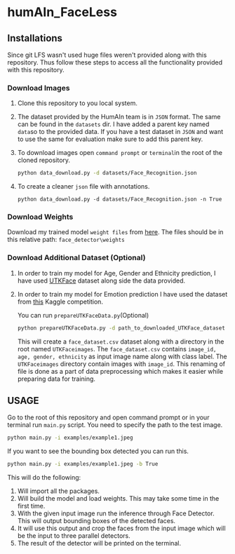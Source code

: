 # humAIn_FaceLess

## Installations

Since git LFS wasn't used huge files weren't provided along with this repository. Thus follow these steps to access all the functionality provided with this repository. 

### Download Images

1. Clone this repository to you local system.

2. The dataset provided by the HumAIn team is in `JSON` format. The same can be found in the `datasets` dir. I have added a parent key named `data`so to the provided data. If you have a test dataset in `JSON` and want to use the same for evaluation make sure to add this parent key.

3. To download images open `command prompt` or `terminal`in the root of the cloned repository. 

   ```bash
   python data_download.py -d datasets/Face_Recognition.json
   ```

4. To create a cleaner `json` file with annotations.

   ```
   python data_download.py -d datasets/Face_Recognition.json -n True
   ```

### Download Weights

Download my trained model `weight files` from [here](https://drive.google.com/drive/folders/15YPWuZU17Tp6oi2i5vdUlxt26HKiKqyp?usp=sharing). The files should be in this relative path: `face_detector\weights`

### Download Additional Dataset (Optional)

1. In order to train my model for Age, Gender and Ethnicity prediction, I have used [UTKFace](https://susanqq.github.io/UTKFace/) dataset along side the data provided.

2. In order to train my model for Emotion prediction I have used the dataset from [this](https://www.kaggle.com/c/challenges-in-representation-learning-facial-expression-recognition-challenge/data ) Kaggle competition.

   You can run `prepareUTKFaceData.py`(Optional)

   ```bash
   python prepareUTKFaceData.py -d path_to_downloaded_UTKFace_dataset
   ```

   This will create a `face_dataset.csv` dataset along with a directory in the root named `UTKFaceimages`. The `face_dataset.csv` contains `image_id, age, gender, ethnicity` as input image name along with class label. The `UTKFaceimages` directory contain images with `image_id`. This renaming of file is done as a part of data preprocessing which makes it easier while preparing data for training. 

## USAGE

Go to the root of this repository and open command prompt or in your terminal run `main.py` script. You need to specify the path to the test image. 

```bash
python main.py -i examples/example1.jpeg
```

If you want to see the bounding box detected you can run this. 

```bash
python main.py -i examples/example1.jpeg -b True
```

This will do the following:

1. Will import all the packages.
2. Will build the model and load weights. This may take some time in the first time. 
3. With the given input image run the inference through Face Detector. This will output bounding boxes of the detected faces.
4. It will use this output and crop the faces from the input image which will be the input to three parallel detectors. 
5. The result of the detector will be printed on the terminal.




